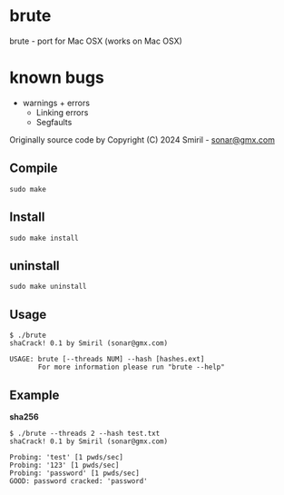 # brute 

brute - port for Mac OSX (works on Mac OSX)

# known bugs
 - warnings + errors
   - Linking errors
   - Segfaults

Originally source code by Copyright (C) 2024 Smiril - sonar@gmx.com


## Compile

```shell
sudo make
```
## Install

```shell
sudo make install
```

## uninstall

```shell
sudo make uninstall
```

## Usage
```shell
$ ./brute
shaCrack! 0.1 by Smiril (sonar@gmx.com)

USAGE: brute [--threads NUM] --hash [hashes.ext]
       For more information please run "brute --help"
```

## Example

 **sha256**
```shell
$ ./brute --threads 2 --hash test.txt
shaCrack! 0.1 by Smiril (sonar@gmx.com)

Probing: 'test' [1 pwds/sec]
Probing: '123' [1 pwds/sec]
Probing: 'password' [1 pwds/sec]
GOOD: password cracked: 'password'
```
